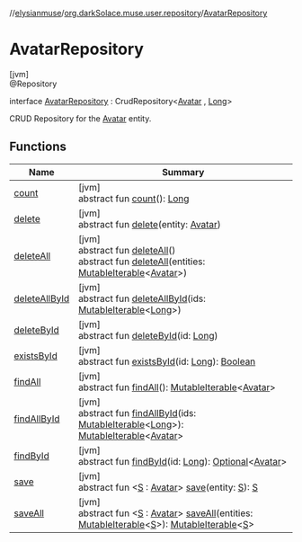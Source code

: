 //[elysianmuse](../../../index.md)/[org.darkSolace.muse.user.repository](../index.md)/[AvatarRepository](index.md)

# AvatarRepository

[jvm]\
@Repository

interface [AvatarRepository](index.md) :
CrudRepository&lt;[Avatar](../../org.darkSolace.muse.user.model/-avatar/index.md)
, [Long](https://kotlinlang.org/api/latest/jvm/stdlib/kotlin/-long/index.html)&gt;

CRUD Repository for the [Avatar](../../org.darkSolace.muse.user.model/-avatar/index.md) entity.

## Functions

| Name | Summary |
|---|---|
| [count](../-user-settings-repository/index.md#-1347258675%2FFunctions%2F-1216412040) | [jvm]<br>abstract fun [count](../-user-settings-repository/index.md#-1347258675%2FFunctions%2F-1216412040)(): [Long](https://kotlinlang.org/api/latest/jvm/stdlib/kotlin/-long/index.html) |
| [delete](index.md#1917017127%2FFunctions%2F-1216412040) | [jvm]<br>abstract fun [delete](index.md#1917017127%2FFunctions%2F-1216412040)(entity: [Avatar](../../org.darkSolace.muse.user.model/-avatar/index.md)) |
| [deleteAll](../-user-settings-repository/index.md#87931462%2FFunctions%2F-1216412040) | [jvm]<br>abstract fun [deleteAll](../-user-settings-repository/index.md#87931462%2FFunctions%2F-1216412040)()<br>abstract fun [deleteAll](index.md#-1060415618%2FFunctions%2F-1216412040)(entities: [MutableIterable](https://kotlinlang.org/api/latest/jvm/stdlib/kotlin.collections/-mutable-iterable/index.html)&lt;[Avatar](../../org.darkSolace.muse.user.model/-avatar/index.md)&gt;) |
| [deleteAllById](../-user-settings-repository/index.md#897308593%2FFunctions%2F-1216412040) | [jvm]<br>abstract fun [deleteAllById](../-user-settings-repository/index.md#897308593%2FFunctions%2F-1216412040)(ids: [MutableIterable](https://kotlinlang.org/api/latest/jvm/stdlib/kotlin.collections/-mutable-iterable/index.html)&lt;[Long](https://kotlinlang.org/api/latest/jvm/stdlib/kotlin/-long/index.html)&gt;) |
| [deleteById](../-user-settings-repository/index.md#-1865927624%2FFunctions%2F-1216412040) | [jvm]<br>abstract fun [deleteById](../-user-settings-repository/index.md#-1865927624%2FFunctions%2F-1216412040)(id: [Long](https://kotlinlang.org/api/latest/jvm/stdlib/kotlin/-long/index.html)) |
| [existsById](../-user-settings-repository/index.md#-1245749783%2FFunctions%2F-1216412040) | [jvm]<br>abstract fun [existsById](../-user-settings-repository/index.md#-1245749783%2FFunctions%2F-1216412040)(id: [Long](https://kotlinlang.org/api/latest/jvm/stdlib/kotlin/-long/index.html)): [Boolean](https://kotlinlang.org/api/latest/jvm/stdlib/kotlin/-boolean/index.html) |
| [findAll](../-user-settings-repository/index.md#432803092%2FFunctions%2F-1216412040) | [jvm]<br>abstract fun [findAll](../-user-settings-repository/index.md#432803092%2FFunctions%2F-1216412040)(): [MutableIterable](https://kotlinlang.org/api/latest/jvm/stdlib/kotlin.collections/-mutable-iterable/index.html)&lt;[Avatar](../../org.darkSolace.muse.user.model/-avatar/index.md)&gt; |
| [findAllById](../-user-settings-repository/index.md#-2014544349%2FFunctions%2F-1216412040) | [jvm]<br>abstract fun [findAllById](../-user-settings-repository/index.md#-2014544349%2FFunctions%2F-1216412040)(ids: [MutableIterable](https://kotlinlang.org/api/latest/jvm/stdlib/kotlin.collections/-mutable-iterable/index.html)&lt;[Long](https://kotlinlang.org/api/latest/jvm/stdlib/kotlin/-long/index.html)&gt;): [MutableIterable](https://kotlinlang.org/api/latest/jvm/stdlib/kotlin.collections/-mutable-iterable/index.html)&lt;[Avatar](../../org.darkSolace.muse.user.model/-avatar/index.md)&gt; |
| [findById](../-user-settings-repository/index.md#635093510%2FFunctions%2F-1216412040) | [jvm]<br>abstract fun [findById](../-user-settings-repository/index.md#635093510%2FFunctions%2F-1216412040)(id: [Long](https://kotlinlang.org/api/latest/jvm/stdlib/kotlin/-long/index.html)): [Optional](https://docs.oracle.com/javase/8/docs/api/java/util/Optional.html)&lt;[Avatar](../../org.darkSolace.muse.user.model/-avatar/index.md)&gt; |
| [save](index.md#1738300597%2FFunctions%2F-1216412040) | [jvm]<br>abstract fun &lt;[S](index.md#1738300597%2FFunctions%2F-1216412040) : [Avatar](../../org.darkSolace.muse.user.model/-avatar/index.md)&gt; [save](index.md#1738300597%2FFunctions%2F-1216412040)(entity: [S](index.md#1738300597%2FFunctions%2F-1216412040)): [S](index.md#1738300597%2FFunctions%2F-1216412040) |
| [saveAll](index.md#-1607322064%2FFunctions%2F-1216412040) | [jvm]<br>abstract fun &lt;[S](index.md#-1607322064%2FFunctions%2F-1216412040) : [Avatar](../../org.darkSolace.muse.user.model/-avatar/index.md)&gt; [saveAll](index.md#-1607322064%2FFunctions%2F-1216412040)(entities: [MutableIterable](https://kotlinlang.org/api/latest/jvm/stdlib/kotlin.collections/-mutable-iterable/index.html)&lt;[S](index.md#-1607322064%2FFunctions%2F-1216412040)&gt;): [MutableIterable](https://kotlinlang.org/api/latest/jvm/stdlib/kotlin.collections/-mutable-iterable/index.html)&lt;[S](index.md#-1607322064%2FFunctions%2F-1216412040)&gt; |
